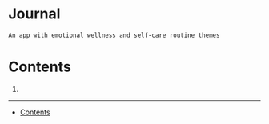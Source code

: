 # Journal

    An app with emotional wellness and self-care routine themes
    
# Contents
  1. 

____

- [Contents](#contents)
